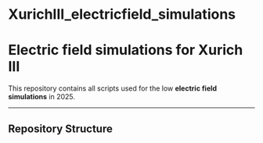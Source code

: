 # XurichIII_electricfield_simulations

# Electric field simulations for Xurich III

This repository contains all scripts used for the low **electric field simulations** in 2025.

---

## Repository Structure

